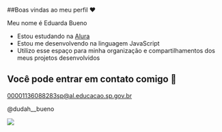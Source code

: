 ##Boas vindas ao meu perfil ❤️

Meu nome é Eduarda Bueno

- Estou estudando na [Alura](https://www.alura.com.br)
- Estou me desenvolvendo na linguagem JavaScript
- Utilizo esse espaço para minha organização e compartilhamentos dos meus projetos desenvolvidos
  
## Você pode entrar em contato comigo 📧

00001136088283sp@al.educacao.sp.gov.br

@dudah__bueno

![](https://media1.tenor.com/m/EZxotAvRkSoAAAAd/cat-22.gif)


